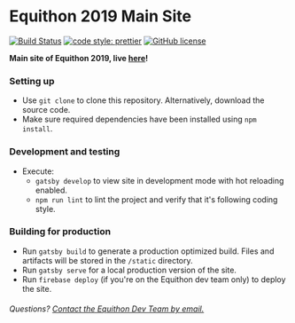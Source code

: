 # Equithon 2019 Main Site

[![Build Status](https://travis-ci.com/equithon/site-main.svg?branch=master)](https://travis-ci.com/equithon/site-main)
[![code style: prettier](https://img.shields.io/badge/code_style-prettier-ff69b4.svg?style=flat-square)](https://github.com/prettier/prettier)
[![GitHub license](https://img.shields.io/github/license/equithon/site-main.svg?style=flat-square)](https://github.com/equithon/site-main/blob/master/LICENSE)

**Main site of Equithon 2019, live [here](http://equithon.org)!**

### Setting up

- Use `git clone` to clone this repository. Alternatively, download the source code.
- Make sure required dependencies have been installed using `npm install`.

### Development and testing

- Execute:
  - `gatsby develop` to view site in development mode with hot reloading enabled.
  - `npm run lint` to lint the project and verify that it's following coding style.

### Building for production

- Run `gatsby build` to generate a production optimized build. Files and artifacts will be stored in the `/static` directory.
- Run `gatsby serve` for a local production version of the site.
- Run `firebase deploy` (if you're on the Equithon dev team only) to deploy the site.

###### Questions? [Contact the Equithon Dev Team by email.](mailto:alex@equithon.org)
